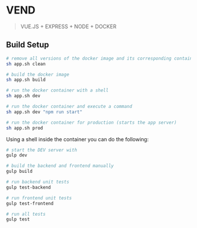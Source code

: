 # VEND
> VUE.JS + EXPRESS + NODE + DOCKER

## Build Setup

``` bash
# remove all versions of the docker image and its corresponding containers
sh app.sh clean

# build the docker image
sh app.sh build

# run the docker container with a shell
sh app.sh dev

# run the docker container and execute a command
sh app.sh dev "npm run start"

# run the docker container for production (starts the app server)
sh app.sh prod
```

Using a shell inside the container you can do the following:

``` bash
# start the DEV server with 
gulp dev

# build the backend and frontend manually
gulp build

# run backend unit tests
gulp test-backend

# run frontend unit tests
gulp test-frontend

# run all tests
gulp test
```
